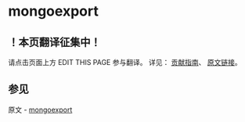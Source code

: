# mongoexport

## ！本页翻译征集中！

请点击页面上方 EDIT THIS PAGE 参与翻译。
详见：
[贡献指南]( https://github.com/JinMuInfo/MongoDB-Manual-zh/blob/master/CONTRIBUTING.md )、
[原文链接](  https://docs.mongodb.com/manual/reference/program/mongoexport/  )。

## 参见

原文 - [mongoexport]( https://docs.mongodb.com/manual/reference/program/mongoexport/ )

